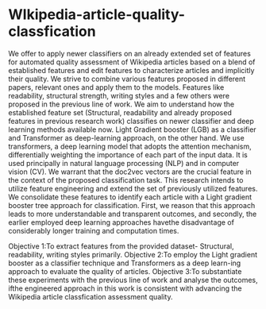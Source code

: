# WIkipedia-article-quality-classfication
We offer to apply newer classifiers on an already extended set of features for automated quality assessment of Wikipedia articles based on a blend of established features and edit features to characterize articles and implicitly their quality.  We strive to combine various features proposed in different papers, relevant ones and apply them to the models. Features like readability, structural strength, writing styles and a few others were proposed in the previous line of work. We aim to understand how the established feature set (Structural, readability and already proposed features in previous research work) classifies on newer classifier and deep learning methods available now.  Light Gradient booster (LGB) as a classifier and Transformer as deep-learning approach, on the other hand. We use transformers, a deep learning model that adopts the attention mechanism, differentially weighting the importance of each part of the input data.  It is used principally in natural language processing (NLP) and in computer vision (CV). We warrant that the doc2vec vectors are the crucial feature in the context of the proposed classification task. This research intends to utilize feature engineering and extend the set of previously utilized features. We consolidate these features to identify each article with a Light gradient booster tree approach for classification.  First, we reason that this approach leads to more understandable and transparent outcomes, and secondly, the earlier employed deep learning approaches havethe disadvantage of considerably longer training and computation times.

Objective 1:To extract features from the provided dataset- Structural, readability, writing styles primarily.
Objective 2:To employ the Light gradient booster as a classifier technique and Transformers as a deep learn-ing approach to evaluate the quality of articles.
Objective 3:To substantiate these experiments with the previous line of work and analyse the outcomes, ifthe engineered approach in this work is consistent with advancing the Wikipedia article classfication assessment quality.




